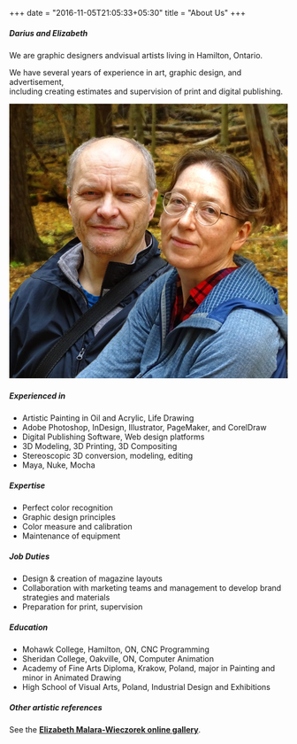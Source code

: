 +++
date = "2016-11-05T21:05:33+05:30"
title = "About Us"
+++

##### Darius and Elizabeth

We are graphic designers andvisual artists living in Hamilton, Ontario.

We have several years of experience in art, graphic design, and advertisement, </br>
including creating estimates and supervision of print and digital publishing.

![sample image](/img/portfolio/D+E_portrait.jpg)

##### Experienced in

* Artistic Painting in Oil and Acrylic, Life Drawing
* Adobe Photoshop, InDesign, Illustrator, PageMaker, and CorelDraw
* Digital Publishing Software, Web design platforms
* 3D Modeling, 3D Printing, 3D Compositing
* Stereoscopic 3D conversion, modeling, editing
* Maya, Nuke, Mocha

##### Expertise

* Perfect color recognition
* Graphic design principles
* Color measure and calibration
* Maintenance of equipment

##### Job Duties

* Design & creation of magazine layouts
* Collaboration with marketing teams and management to develop brand strategies and materials
* Preparation for print, supervision

##### Education

* Mohawk College, Hamilton, ON, CNC Programming
* Sheridan College, Oakville, ON, Computer Animation
* Academy of Fine Arts Diploma, Krakow, Poland, major in Painting and minor in Animated Drawing
* High School of Visual Arts, Poland, Industrial Design and Exhibitions

##### Other artistic references

See the **<a href="//malara.ca/" target="_blank">Elizabeth Malara-Wieczorek online gallery</a>**.
